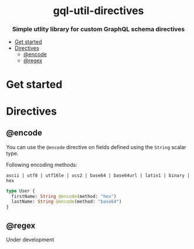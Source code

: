 <h1 align="center">gql-util-directives</h1>

<h3 align="center">
Simple utlity library for custom GraphQL schema directives
</h3>

- [Get started](#get-started)
- [Directives](#directives)
  - [@encode](#encode)
  - [@regex](#regex)

# Get started

# Directives

## @encode

You can use the `@encode` directive on fields defined using the `String` scalar type.

Following encoding methods:

`ascii | utf8 | utf16le | ucs2 | base64 | base64url | latin1 | binary | hex`

```graphql
type User {
  firstName: String @encode(method: "hex")
  lastName: String @encode(method: "base64")
}
```

## @regex

Under development

